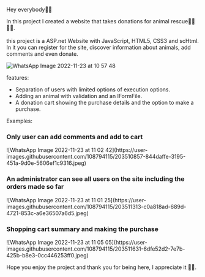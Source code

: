 Hey everybody👋🏼

In this project I created a website that takes donations for animal rescue🐧🐍🤟🏼.
<br><br>
this project is a ASP.net Website with JavaScript, HTML5, CSS3 and scHtml. <br>
In it you can register for the site, discover information about animals, add comments and even donate.

![WhatsApp Image 2022-11-23 at 10 57 48](https://user-images.githubusercontent.com/108794115/203508583-86fa88d4-4337-443f-8dd8-0bd2080f6dfa.jpeg)


features:
* Separation of users with limited options of execution options.
* Adding an animal with validation and an IFormFile.
* A donation cart showing the purchase details and the option to make a purchase.

Examples:

<h3>Only user can add comments and add to cart</h3>
![WhatsApp Image 2022-11-23 at 11 02 42](https://user-images.githubusercontent.com/108794115/203510857-844daffe-3195-451a-9d0e-5606ef1c9316.jpeg)

<br>

<h3>An administrator can see all users on the site including the orders made so far</h3>
![WhatsApp Image 2022-11-23 at 11 01 25](https://user-images.githubusercontent.com/108794115/203511313-c0a818ad-689d-4721-853c-a6e36507a6d5.jpeg)

<br>

<h3>Shopping cart summary and making the purchase</h3>
![WhatsApp Image 2022-11-23 at 11 05 05](https://user-images.githubusercontent.com/108794115/203511631-6dfe52d2-7e7b-425b-b8e3-0cc446253ff0.jpeg)

Hope you enjoy the project
and thank you for being here, I appreciate it 🤟🏽.
